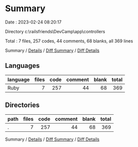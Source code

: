 # Summary

Date : 2023-02-24 08:20:17

Directory c:\\railsfriends\\DevCamp\\app\\controllers

Total : 7 files,  257 codes, 44 comments, 68 blanks, all 369 lines

Summary / [Details](details.md) / [Diff Summary](diff.md) / [Diff Details](diff-details.md)

## Languages
| language | files | code | comment | blank | total |
| :--- | ---: | ---: | ---: | ---: | ---: |
| Ruby | 7 | 257 | 44 | 68 | 369 |

## Directories
| path | files | code | comment | blank | total |
| :--- | ---: | ---: | ---: | ---: | ---: |
| . | 7 | 257 | 44 | 68 | 369 |

Summary / [Details](details.md) / [Diff Summary](diff.md) / [Diff Details](diff-details.md)